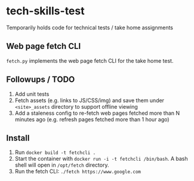 # tech-skills-test
Temporarily holds code for technical tests / take home assignments

## Web page fetch CLI
`fetch.py` implements the web page fetch CLI for the take home test.

## Followups / TODO
1. Add unit tests
2. Fetch assets (e.g. links to JS/CSS/img) and save them under `<site>_assets` directory to support offline viewing
3. Add a staleness config to re-fetch web pages fetched more than N minutes ago (e.g. refresh pages fetched more than 1 hour ago)

## Install
1. Run `docker build -t fetchcli .`
2. Start the container with `docker run -i -t fetchcli /bin/bash`. A bash shell will open in `/opt/fetch` directory.
3. Run the fetch CLI: `./fetch https://www.google.com`